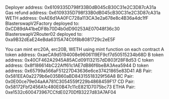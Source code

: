 Deployer address: 0x6109335D798f33B0dB045cB30C31e2C3D87cA31a
Gas refund address: 0x6109335D798f33B0dB045cB30C31e2C3D87cA31a
WETH address: 0xAE6d1AA0FC728a113CA3e2a678e8c4B36a4dc1fF
BlasterswapV2Factory deployed to: 0xCD89dA41beDF8b70D4b0dD90253AE07048f36c30
BlasterswapV2Router02 deployed to: 0xa9B32dEaE24eBda6315A74C0f8b8081729c2eE5F

You can mint erc20A, erc20B, WETH using mint function on each contract
A token address:  0xaeCA9d5194008e9606119EF9cf7d50515234b68D
B token address:  0x40CF462A2945A85ACd091132157dD803f28F8d53
C token address:  0x8f186614bC22Aff61c1AE7dB86f6beBA3Aea5944
D token address:  0x65799a566aF51227D43636e6ce37421865e83D41
AB Pair:  0x581EEA0a2279b6e035B60aBD84315518329f56A8
BC Pair:  0x0E00ce79e04aAA781C3054559f229b4868459F17
CD Pair:  0x58172Fbf2456A1c480E0B47c11cE821D7075bc73
ETHA Pair:  0xe1532c600473967CCfdE0270DfB3227d83A7AF04

